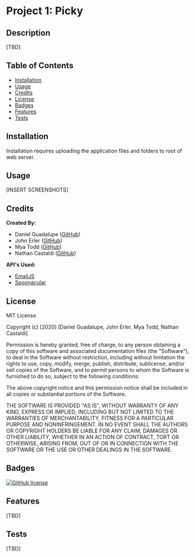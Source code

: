 # Project 1: Picky

## Description 

[TBD]


## Table of Contents

* [Installation](#installation)
* [Usage](#usage)
* [Credits](#credits)
* [License](#license)
* [Badges](#badges)
* [Features](#features)
* [Tests](#tests)
## Installation

Installation requires uploading the application files and folders to root of web server.
## Usage 

[INSERT SCREENSHOTS]
## Credits

**Created By:**
* Daniel Guadalupe ([GitHub](#https://github.com/danielthomas129))
* John Erler ([GitHub](#https://github.com/jerler1))
* Mya Todd ([GitHub](#https://github.com/mt428376))
* Nathan Castaldi ([GitHub](#https://github.com/ncastaldi))

**API's Used:**
* [EmailJS](#https://www.emailjs.com/)
* [Spoonacular](#https://spoonacular.com/)
## License

MIT License

Copyright (c) [2020] [Daniel Guadalupe, John Erler, Mya Todd, Nathan Castaldi]

Permission is hereby granted, free of charge, to any person obtaining a copy
of this software and associated documentation files (the "Software"), to deal
in the Software without restriction, including without limitation the rights
to use, copy, modify, merge, publish, distribute, sublicense, and/or sell
copies of the Software, and to permit persons to whom the Software is
furnished to do so, subject to the following conditions:

The above copyright notice and this permission notice shall be included in all
copies or substantial portions of the Software.

THE SOFTWARE IS PROVIDED "AS IS", WITHOUT WARRANTY OF ANY KIND, EXPRESS OR
IMPLIED, INCLUDING BUT NOT LIMITED TO THE WARRANTIES OF MERCHANTABILITY,
FITNESS FOR A PARTICULAR PURPOSE AND NONINFRINGEMENT. IN NO EVENT SHALL THE
AUTHORS OR COPYRIGHT HOLDERS BE LIABLE FOR ANY CLAIM, DAMAGES OR OTHER
LIABILITY, WHETHER IN AN ACTION OF CONTRACT, TORT OR OTHERWISE, ARISING FROM,
OUT OF OR IN CONNECTION WITH THE SOFTWARE OR THE USE OR OTHER DEALINGS IN THE
SOFTWARE.
## Badges

[![GitHub license](https://img.shields.io/github/license/ncastaldi/project1?style=for-the-badge)](https://github.com/ncastaldi/project1/blob/main/license.txt)


## Features

[TBD]
## Tests

[TBD]